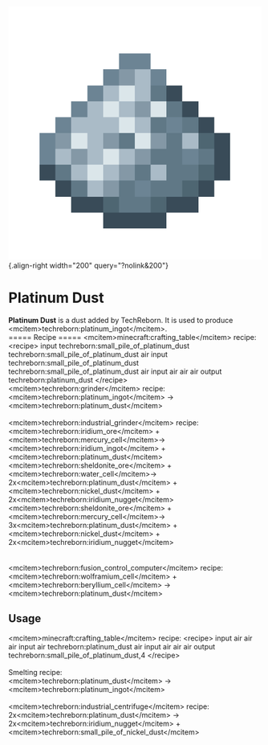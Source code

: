 ![platinum_dust.png](/media/mods/techreborn/platinum_dust.png){.align-right width="200" query="?nolink&200"}

# Platinum Dust

**Platinum Dust** is a dust added by TechReborn. It is used to produce \<mcitem\>techreborn:platinum_ingot\</mcitem\>.\
===== Recipe ===== \<mcitem\>minecraft:crafting_table\</mcitem\> recipe: \<recipe\> input techreborn:small_pile_of_platinum_dust techreborn:small_pile_of_platinum_dust air input techreborn:small_pile_of_platinum_dust techreborn:small_pile_of_platinum_dust air input air air air output techreborn:platinum_dust \</recipe\>\
\<mcitem\>techreborn:grinder\</mcitem\> recipe:\
\<mcitem\>techreborn:platinum_ingot\</mcitem\> -\> \<mcitem\>techreborn:platinum_dust\</mcitem\>\
\
\<mcitem\>techreborn:industrial_grinder\</mcitem\> recipe:\
\<mcitem\>techreborn:iridium_ore\</mcitem\> + \<mcitem\>techreborn:mercury_cell\</mcitem\>-\> \<mcitem\>techreborn:iridium_ingot\</mcitem\> + \<mcitem\>techreborn:platinum_dust\</mcitem\>\
\<mcitem\>techreborn:sheldonite_ore\</mcitem\> + \<mcitem\>techreborn:water_cell\</mcitem\>-\> 2x\<mcitem\>techreborn:platinum_dust\</mcitem\> + \<mcitem\>techreborn:nickel_dust\</mcitem\> + 2x\<mcitem\>techreborn:iridium_nugget\</mcitem\>\
\<mcitem\>techreborn:sheldonite_ore\</mcitem\> + \<mcitem\>techreborn:mercury_cell\</mcitem\>-\> 3x\<mcitem\>techreborn:platinum_dust\</mcitem\> + \<mcitem\>techreborn:nickel_dust\</mcitem\> + 2x\<mcitem\>techreborn:iridium_nugget\</mcitem\>\
\
\
\<mcitem\>techreborn:fusion_control_computer\</mcitem\> recipe:\
\<mcitem\>techreborn:wolframium_cell\</mcitem\> + \<mcitem\>techreborn:beryllium_cell\</mcitem\> -\> \<mcitem\>techreborn:platinum_dust\</mcitem\>

## Usage

\<mcitem\>minecraft:crafting_table\</mcitem\> recipe: \<recipe\> input air air air input air techreborn:platinum_dust air input air air air output techreborn:small_pile_of_platinum_dust,4 \</recipe\>\
\
Smelting recipe:\
\<mcitem\>techreborn:platinum_dust\</mcitem\> -\> \<mcitem\>techreborn:platinum_ingot\</mcitem\>\
\
\<mcitem\>techreborn:industrial_centrifuge\</mcitem\> recipe:\
2x\<mcitem\>techreborn:platinum_dust\</mcitem\> -\> 2x\<mcitem\>techreborn:iridium_nugget\</mcitem\> + \<mcitem\>techreborn:small_pile_of_nickel_dust\</mcitem\>
